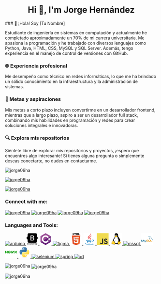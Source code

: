 <h1 align="center">Hi 👋, I'm Jorge Hernández</h1>
### 👋 ¡Hola! Soy [Tu Nombre]

Estudiante de ingeniería en sistemas en computación y actualmente he completado aproximadamente un 70% de mi carrera universitaria. Me apasiona la programación y he trabajado con diversos lenguajes como Python, Java, HTML, CSS, MySQL y SQL Server. Además, tengo experiencia en el manejo de control de versiones con GitHub.

### 🌐 Experiencia profesional

Me desempeño como técnico en redes informáticas, lo que me ha brindado un sólido conocimiento en la infraestructura y la administración de sistemas.

### 🎯 Metas y aspiraciones

Mis metas a corto plazo incluyen convertirme en un desarrollador frontend, mientras que a largo plazo, aspiro a ser un desarrollador full stack, combinando mis habilidades en programación y redes para crear soluciones integrales e innovadoras.

### 🔍 Explora mis repositorios

Siéntete libre de explorar mis repositorios y proyectos, ¡espero que encuentres algo interesante! Si tienes alguna pregunta o simplemente deseas conectarte, no dudes en contactarme.


<p align="left"> <img src="https://komarev.com/ghpvc/?username=jorge09ha&label=Profile%20views&color=0e75b6&style=flat" alt="jorge09ha" /> </p>

<p align="left"> <a href="https://github.com/ryo-ma/github-profile-trophy"><img src="https://github-profile-trophy.vercel.app/?username=jorge09ha" alt="jorge09ha" /></a> </p>

<p align="left"> <a href="https://twitter.com/jorge09ha" target="blank"><img src="https://img.shields.io/twitter/follow/jorge09ha?logo=twitter&style=for-the-badge" alt="jorge09ha" /></a> </p>

<h3 align="left">Connect with me:</h3>
<p align="left">
<a href="https://twitter.com/jorge09ha" target="blank"><img align="center" src="https://raw.githubusercontent.com/rahuldkjain/github-profile-readme-generator/master/src/images/icons/Social/twitter.svg" alt="jorge09ha" height="30" width="40" /></a>
<a href="https://linkedin.com/in/jorge09ha" target="blank"><img align="center" src="https://raw.githubusercontent.com/rahuldkjain/github-profile-readme-generator/master/src/images/icons/Social/linked-in-alt.svg" alt="jorge09ha" height="30" width="40" /></a>
<a href="https://fb.com/jorge09ha" target="blank"><img align="center" src="https://raw.githubusercontent.com/rahuldkjain/github-profile-readme-generator/master/src/images/icons/Social/facebook.svg" alt="jorge09ha" height="30" width="40" /></a>
<a href="https://instagram.com/jorge09ha" target="blank"><img align="center" src="https://raw.githubusercontent.com/rahuldkjain/github-profile-readme-generator/master/src/images/icons/Social/instagram.svg" alt="jorge09ha" height="30" width="40" /></a>
</p>

<h3 align="left">Languages and Tools:</h3>
<p align="left"> <a href="https://www.arduino.cc/" target="_blank" rel="noreferrer"> <img src="https://cdn.worldvectorlogo.com/logos/arduino-1.svg" alt="arduino" width="40" height="40"/> </a> <a href="https://getbootstrap.com" target="_blank" rel="noreferrer"> <img src="https://raw.githubusercontent.com/devicons/devicon/master/icons/bootstrap/bootstrap-plain-wordmark.svg" alt="bootstrap" width="40" height="40"/> </a> <a href="https://www.w3schools.com/cs/" target="_blank" rel="noreferrer"> <img src="https://raw.githubusercontent.com/devicons/devicon/master/icons/csharp/csharp-original.svg" alt="csharp" width="40" height="40"/> </a> <a href="https://www.figma.com/" target="_blank" rel="noreferrer"> <img src="https://www.vectorlogo.zone/logos/figma/figma-icon.svg" alt="figma" width="40" height="40"/> </a> <a href="https://www.w3.org/html/" target="_blank" rel="noreferrer"> <img src="https://raw.githubusercontent.com/devicons/devicon/master/icons/html5/html5-original-wordmark.svg" alt="html5" width="40" height="40"/> </a> <a href="https://www.java.com" target="_blank" rel="noreferrer"> <img src="https://raw.githubusercontent.com/devicons/devicon/master/icons/java/java-original.svg" alt="java" width="40" height="40"/> </a> <a href="https://developer.mozilla.org/en-US/docs/Web/JavaScript" target="_blank" rel="noreferrer"> <img src="https://raw.githubusercontent.com/devicons/devicon/master/icons/javascript/javascript-original.svg" alt="javascript" width="40" height="40"/> </a> <a href="https://www.linux.org/" target="_blank" rel="noreferrer"> <img src="https://raw.githubusercontent.com/devicons/devicon/master/icons/linux/linux-original.svg" alt="linux" width="40" height="40"/> </a> <a href="https://www.microsoft.com/en-us/sql-server" target="_blank" rel="noreferrer"> <img src="https://www.svgrepo.com/show/303229/microsoft-sql-server-logo.svg" alt="mssql" width="40" height="40"/> </a> <a href="https://www.mysql.com/" target="_blank" rel="noreferrer"> <img src="https://raw.githubusercontent.com/devicons/devicon/master/icons/mysql/mysql-original-wordmark.svg" alt="mysql" width="40" height="40"/> </a> <a href="https://www.nginx.com" target="_blank" rel="noreferrer"> <img src="https://raw.githubusercontent.com/devicons/devicon/master/icons/nginx/nginx-original.svg" alt="nginx" width="40" height="40"/> </a> <a href="https://www.python.org" target="_blank" rel="noreferrer"> <img src="https://raw.githubusercontent.com/devicons/devicon/master/icons/python/python-original.svg" alt="python" width="40" height="40"/> </a> <a href="https://www.selenium.dev" target="_blank" rel="noreferrer"> <img src="https://raw.githubusercontent.com/detain/svg-logos/780f25886640cef088af994181646db2f6b1a3f8/svg/selenium-logo.svg" alt="selenium" width="40" height="40"/> </a> <a href="https://spring.io/" target="_blank" rel="noreferrer"> <img src="https://www.vectorlogo.zone/logos/springio/springio-icon.svg" alt="spring" width="40" height="40"/> </a> <a href="https://www.adobe.com/products/xd.html" target="_blank" rel="noreferrer"> <img src="https://cdn.worldvectorlogo.com/logos/adobe-xd.svg" alt="xd" width="40" height="40"/> </a> </p>

<p><img align="left" src="https://github-readme-stats.vercel.app/api/top-langs?username=jorge09ha&show_icons=true&locale=en&layout=compact" alt="jorge09ha" /></p>

<p>&nbsp;<img align="center" src="https://github-readme-stats.vercel.app/api?username=jorge09ha&show_icons=true&locale=en" alt="jorge09ha" /></p>

<p><img align="center" src="https://github-readme-streak-stats.herokuapp.com/?user=jorge09ha&" alt="jorge09ha" /></p>

